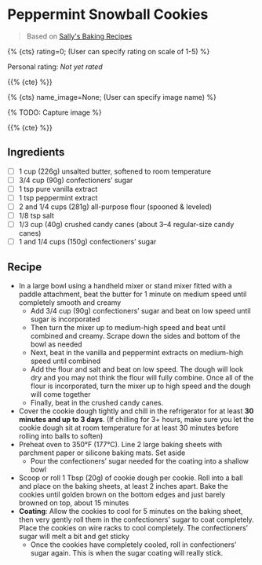 # Peppermint Snowball Cookies

> Based on [Sally's Baking Recipes](https://sallysbakingaddiction.com/peppermint-snowball-cookies/#tasty-recipes-120584)

{% {cts} rating=0; (User can specify rating on scale of 1-5) %}

Personal rating: *Not yet rated*

{{% {cte} %}}

{% {cts} name_image=None; (User can specify image name) %}

{% TODO: Capture image %}

{{% {cte} %}}

## Ingredients

- [ ] 1 cup (226g) unsalted butter, softened to room temperature
- [ ] 3/4 cup (90g) confectioners’ sugar
- [ ] 1 tsp pure vanilla extract
- [ ] 1 tsp peppermint extract
- [ ] 2 and 1/4 cups (281g) all-purpose flour (spooned & leveled)
- [ ] 1/8 tsp salt
- [ ] 1/3 cup (40g) crushed candy canes (about 3–4 regular-size candy canes)
- [ ] 1 and 1/4 cups (150g) confectioners’ sugar

## Recipe

- In a large bowl using a handheld mixer or stand mixer fitted with a paddle attachment, beat the butter for 1 minute on medium speed until completely smooth and creamy
    - Add 3/4 cup (90g) confectioners’ sugar and beat on low speed until sugar is incorporated
    - Then turn the mixer up to medium-high speed and beat until combined and creamy. Scrape down the sides and bottom of the bowl as needed
    - Next, beat in the vanilla and peppermint extracts on medium-high speed until combined
    - Add the flour and salt and beat on low speed. The dough will look dry and you may not think the flour will fully combine. Once all of the flour is incorporated, turn the mixer up to high speed and the dough will come together
    - Finally, beat in the crushed candy canes.
- Cover the cookie dough tightly and chill in the refrigerator for at least **30 minutes and up to 3 days**. (If chilling for 3+ hours, make sure you let the cookie dough sit at room temperature for at least 30 minutes before rolling into balls to soften)
- Preheat oven to 350°F (177°C). Line 2 large baking sheets with parchment paper or silicone baking mats. Set aside
    - Pour the confectioners’ sugar needed for the coating into a shallow bowl
- Scoop or roll 1 Tbsp (20g) of cookie dough per cookie. Roll into a ball and place on the baking sheets, at least 2 inches apart. Bake the cookies until golden brown on the bottom edges and just barely browned on top, about 15 minutes
- **Coating**: Allow the cookies to cool for 5 minutes on the baking sheet, then very gently roll them in the confectioners’ sugar to coat completely. Place the cookies on wire racks to cool completely. The confectioners’ sugar will melt a bit and get sticky
    - Once the cookies have completely cooled, roll in confectioners’ sugar again. This is when the sugar coating will really stick.
